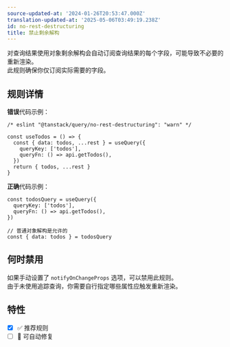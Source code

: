 ```yaml
---
source-updated-at: '2024-01-26T20:53:47.000Z'
translation-updated-at: '2025-05-06T03:49:19.238Z'
id: no-rest-destructuring
title: 禁止剩余解构
---
```


对查询结果使用对象剩余解构会自动订阅查询结果的每个字段，可能导致不必要的重新渲染。  
此规则确保你仅订阅实际需要的字段。

## 规则详情

**错误**代码示例：

```tsx
/* eslint "@tanstack/query/no-rest-destructuring": "warn" */

const useTodos = () => {
  const { data: todos, ...rest } = useQuery({
    queryKey: ['todos'],
    queryFn: () => api.getTodos(),
  })
  return { todos, ...rest }
}
```

**正确**代码示例：

```tsx
const todosQuery = useQuery({
  queryKey: ['todos'],
  queryFn: () => api.getTodos(),
})

// 普通对象解构是允许的
const { data: todos } = todosQuery
```

## 何时禁用

如果手动设置了 `notifyOnChangeProps` 选项，可以禁用此规则。  
由于未使用追踪查询，你需要自行指定哪些属性应触发重新渲染。

## 特性

- [x] ✅ 推荐规则
- [ ] 🔧 可自动修复
